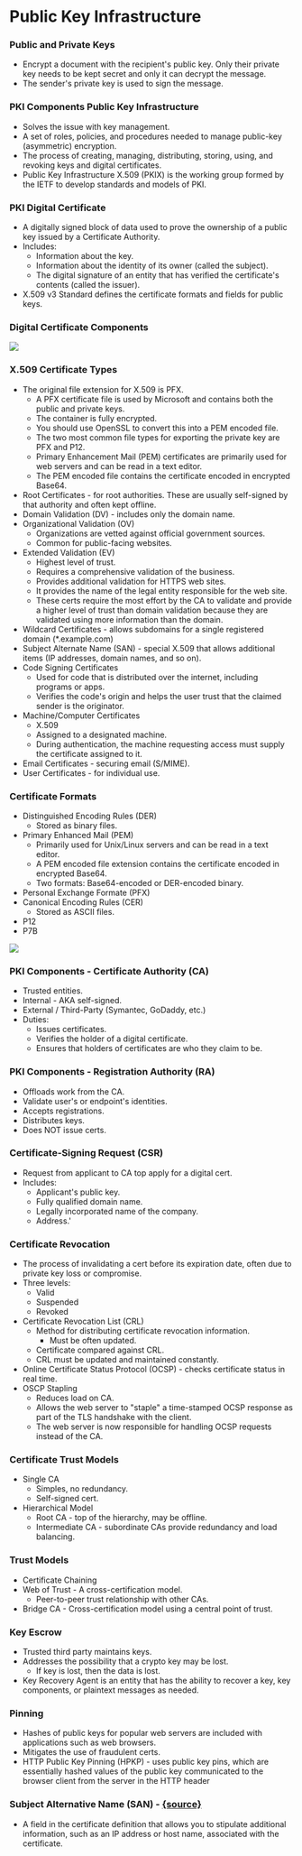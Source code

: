 # Public Key Infrastructure

### **Public and Private Keys**

* Encrypt a document with the recipient's public key. Only their private key needs to be kept secret and only it can decrypt the message.
* The sender's private key is used to sign the message.

### **PKI Components** Public Key Infrastructure

* Solves the issue with key management.
* A set of roles, policies, and procedures needed to manage public-key \(asymmetric\) encryption.
* The process of creating, managing, distributing, storing, using, and revoking keys and digital certificates.
* Public Key Infrastructure X.509 \(PKIX\) is the working group formed by the IETF to develop standards and models of PKI.

### **PKI Digital Certificate**

* A digitally signed block of data used to prove the ownership of a public key issued by a Certificate Authority.
* Includes:
  * Information about the key.
  * Information about the identity of its owner \(called the subject\).
  * The digital signature of an entity that has verified the certificate's contents \(called the issuer\).
* X.509 v3 Standard defines the certificate formats and fields for public keys.

### **Digital Certificate Components**

![](https://www.evernote.com/shard/s342/res/a923ee24-ac3a-dc0c-75f9-1f5248527da6)

### **X.509 Certificate Types**

* The original file extension for X.509 is PFX.
  * A PFX certificate file is used by Microsoft and contains both the public and private keys. 
  * The container is fully encrypted. 
  * You should use OpenSSL to convert this into a PEM encoded file. 
  * The two most common file types for exporting the private key are PFX and P12.
  * Primary Enhancement Mail \(PEM\) certificates are primarily used for web servers and can be read in a text editor. 
  * The PEM encoded file contains the certificate encoded in encrypted Base64. 
* Root Certificates - for root authorities. These are usually self-signed by that authority and often kept offline.
* Domain Validation \(DV\) - includes only the domain name.
* Organizational Validation \(OV\)
  * Organizations are vetted against official government sources.
  * Common for public-facing websites.
* Extended Validation \(EV\)
  * Highest level of trust.
  * Requires a comprehensive validation of the business.
  * Provides additional validation for HTTPS web sites. 
  * It provides the name of the legal entity responsible for the web site. 
  * These certs require the most effort by the CA to validate and provide a higher level of trust than domain validation because they are validated using more information than the domain. 
* Wildcard Certificates - allows subdomains for a single registered domain \(\*.example.com\)
* Subject Alternate Name \(SAN\) - special X.509 that allows additional items \(IP addresses, domain names, and so on\).
* Code Signing Certificates
  * Used for code that is distributed over the internet, including programs or apps.
  * Verifies the code's origin and helps the user trust that the claimed sender is the originator.
* Machine/Computer Certificates
  * X.509
  * Assigned to a designated machine. 
  * During authentication, the machine requesting access must supply the certificate assigned to it. 
* Email Certificates - securing email \(S/MIME\).
* User Certificates - for individual use.

### **Certificate Formats**

* Distinguished Encoding Rules \(DER\)
  * Stored as binary files. 
* Primary Enhanced Mail \(PEM\)
  * Primarily used for Unix/Linux servers and can be read in a text editor. 
  * A PEM encoded file extension contains the certificate encoded in encrypted Base64. 
  * Two formats: Base64-encoded or DER-encoded binary. 
* Personal Exchange Formate \(PFX\)
* Canonical Encoding Rules \(CER\)
  * Stored as ASCII files.
* P12
* P7B

![](https://www.evernote.com/shard/s342/res/47a4a3fd-f5e3-a2a5-2a3d-48db219464e3)

### **PKI Components - Certificate Authority \(CA\)**

* Trusted entities.
* Internal - AKA self-signed.
* External / Third-Party \(Symantec, GoDaddy, etc.\)
* Duties:
  * Issues certificates.
  * Verifies the holder of a digital certificate.
  * Ensures that holders of certificates are who they claim to be.

### **PKI Components - Registration Authority \(RA\)**

* Offloads work from the CA.
* Validate user's or endpoint's identities.
* Accepts registrations.
* Distributes keys.
* Does NOT issue certs.

### **Certificate-Signing Request \(CSR\)**

* Request from applicant to CA top apply for a digital cert.
* Includes:
  * Applicant's public key.
  * Fully qualified domain name.
  * Legally incorporated name of the company.
  * Address.'

### **Certificate Revocation**

* The process of invalidating a cert before its expiration date, often due to private key loss or compromise.
* Three levels:
  * Valid
  * Suspended
  * Revoked
* Certificate Revocation List \(CRL\)
  * Method for distributing certificate revocation information.
    * Must be often updated.
  * Certificate compared against CRL.
  * CRL must be updated and maintained constantly.
* Online Certificate Status Protocol \(OCSP\) - checks certificate status in real time.
* OSCP Stapling
  * Reduces load on CA.
  * Allows the web server to "staple" a time-stamped OCSP response as part of the TLS handshake with the client.
  * The web server is now responsible for handling OCSP requests instead of the CA.

### **Certificate Trust Models**

* Single CA
  * Simples, no redundancy.
  * Self-signed cert.
* Hierarchical Model
  * Root CA - top of the hierarchy, may be offline.
  * Intermediate CA - subordinate CAs provide redundancy and load balancing.

### **Trust Models**

* Certificate Chaining
* Web of Trust - A cross-certification model.
  * Peer-to-peer trust relationship with other CAs.
* Bridge CA - Cross-certification model using a central point of trust.

### **Key Escrow**

* Trusted third party maintains keys.
* Addresses the possibility that a crypto key may be lost.
  * If key is lost, then the data is lost.
* Key Recovery Agent is an entity that has the ability to recover a key, key components, or plaintext messages as needed.

### **Pinning**

* Hashes of public keys for popular web servers are included with applications such as web browsers.
* Mitigates the use of fraudulent certs.
* HTTP Public Key Pinning \(HPKP\) - uses public key pins, which are essentially hashed values of the public key communicated to the browser client from the server in the HTTP header

### **Subject Alternative Name \(SAN\)** - [{source}](https://en.wikipedia.org/wiki/Subject_Alternative_Name)

* A field in the certificate definition that allows you to stipulate additional information, such as an IP address or host name, associated with the certificate. 



